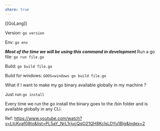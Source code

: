 ```yaml
---
share: true
---
```



[[GoLang]]

Version:
`go version`

Env:
`go env`

***Most of the time we will be using this command in development***
Run a go file:
`go run file.go`

Build:
`go build file.go`

Build for windows:
`GOOS=windows go build file.go`


What if I want to make my go binary available globally in my machine ?

Just run 
`go install`

Every time we run the go install the binary goes to the /bin folder and is available globally in any CLI.

Ref:
https://www.youtube.com/watch?v=LIcKvaf08to&list=PL5aY_NrL1rjucQqO21QH8KclsLDYu1BIg&index=2
